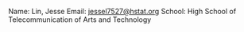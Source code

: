 Name: Lin, Jesse
Email: jessel7527@hstat.org
School: High School of Telecommunication of Arts and Technology
